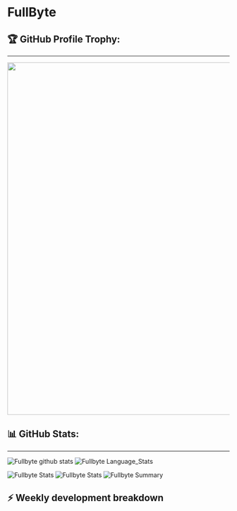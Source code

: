 # FullByte

## 🏆 GitHub Profile Trophy:
---
<a href="https://github.com/ryo-ma/github-profile-trophy">
  <img width=800 src="https://github-profile-trophy.vercel.app/?username=Fullbyte&column=8&theme=radical&no-frame=true&no-bg=true"/>
</a>


## 📊 GitHub Stats:
---
![Fullbyte github stats](https://github-readme-stats.vercel.app/api?username=Fullbyte&theme=radical&show_icons=true&count_private=true)
![Fullbyte Language_Stats](https://github-readme-stats.vercel.app/api/top-langs/?username=Fullbyte&theme=blue-green)

![Fullbyte Stats](https://github-profile-summary-cards.vercel.app/api/cards/repos-per-language?username=Fullbyte&theme=solarized_dark)
![Fullbyte Stats](https://github-profile-summary-cards.vercel.app/api/cards/most-commit-language?username=Fullbyte&theme=solarized_dark)
![Fullbyte Summary](https://github-profile-summary-cards.vercel.app/api/cards/profile-details?username=Fullbyte&theme=solarized_dark)

## ⚡ Weekly development breakdown

<!--START_SECTION:waka-->
<!--END_SECTION:waka-->
